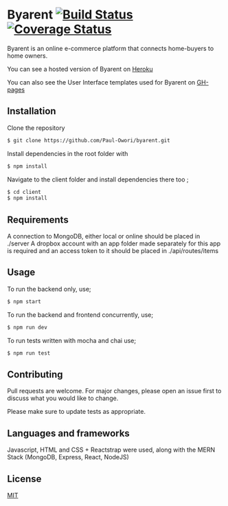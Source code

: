 # Byarent [![Build Status](https://travis-ci.org/Paul-Owori/byarent.svg?branch=master)](https://travis-ci.org/Paul-Owori/byarent)[![Coverage Status](https://coveralls.io/repos/github/Paul-Owori/byarent/badge.svg)](https://coveralls.io/github/Paul-Owori/byarent)

Byarent is an online e-commerce platform that connects home-buyers to home owners.

You can see a hosted version of Byarent on [Heroku](https://byarental.herokuapp.com/)

You can also see the User Interface templates used for Byarent on [GH-pages](https://paul-owori.github.io/byarent/)

## Installation

Clone the repository

```bash
$ git clone https://github.com/Paul-Owori/byarent.git
```

Install dependencies in the root folder with

```bash
$ npm install
```

Navigate to the client folder and install dependencies there too ;

```bash
$ cd client
$ npm install
```

## Requirements

A connection to MongoDB, either local or online should be placed in ./server
A dropbox account with an app folder made separately for this app is required and
an access token to it should be placed in ./api/routes/items

## Usage

To run the backend only, use;

```bash
$ npm start
```

To run the backend and frontend concurrently, use;

```bash
$ npm run dev
```

To run tests written with mocha and chai use;

```bash
$ npm run test
```

## Contributing

Pull requests are welcome. For major changes, please open an issue first to discuss what you would like to change.

Please make sure to update tests as appropriate.

## Languages and frameworks

Javascript, HTML and CSS + Reactstrap were used, along with the MERN Stack (MongoDB, Express, React, NodeJS)

## License

[MIT](https://choosealicense.com/licenses/mit/)
